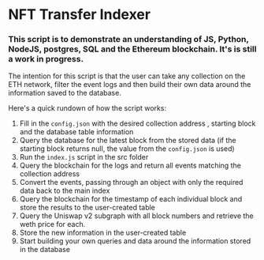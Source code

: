 # NFT Transfer Indexer

### This script is to demonstrate an understanding of JS, Python, NodeJS, postgres, SQL and the Ethereum blockchain. It's is still a work in progress.

The intention for this script is that the user can take any collection on the ETH network, filter the event logs and then build their own data around the information saved to the database.

Here's a quick rundown of how the script works:

1. Fill in the `config.json` with the desired collection address , starting block and the database table information
2. Query the database for the latest block from the stored data (if the starting block returns null, the value from the `config.json` is used)
3. Run the `index.js` script in the src folder
4. Query the blockchain for the logs and return all events matching the collection address
5. Convert the events, passing through an object with only the required data back to the main index
6. Query the blockchain for the timestamp of each individual block and store the results to the user-created table
7. Query the Uniswap v2 subgraph with all block numbers and retrieve the weth price for each.
8. Store the new information in the user-created table
9. Start building your own queries and data around the information stored in the database
